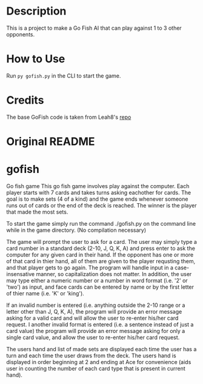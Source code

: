 # Description
This is a project to make a Go Fish AI that can play against 1 to 3 other opponents.

# How to Use
Run `py gofish.py` in the CLI to start the game.

# Credits
The base GoFish code is taken from Leah8's [repo](https://github.com/leah8/gofish)

# Original README

gofish
======

Go fish game 
This go fish game involves play against the computer.  Each player starts with 7 cards and takes turns asking eachother for cards.  The goal is to make sets (4 of a kind) and the game ends whenever someone runs out of cards or the end of the deck is reached.  The winner is the player that made the most sets.

To start the game simply run the command ./gofish.py on the command line while in the game directory.  (No compilation necessary) 

The game will prompt the user to ask for a card.  The user may simply type a card number in a standard deck (2-10, J, Q, K, A) and press enter to ask the computer for any given card in their hand.  If the opponent has one or more of that card in thier hand, all of them are given to the player requsting them, and that player gets to go again.  The program will handle input in a case-insensative manner, so capitalization does not matter.  In addition, the user may type either a numeric number or a number in word format (i.e. '2' or 'two') as input, and face cards can be entered by name or by the first letter of thier name (i.e. 'K' or 'king'). 

If an invalid number is entered (i.e. anything outside the 2-10 range or a letter other than J, Q, K, A), the program will provide an error message asking for a valid card and will allow the user to re-enter his/her card request.  I another invalid format is entered (i.e. a sentence instead of just a card value) the program will provide an error message asking for only a single card value, and allow the user to re-enter his/her card request.

The users hand and list of made sets are displayed each time the user has a turn and each time the user draws from the deck.  The users hand is displayed in order beginning at 2 and ending at Ace for convenience (aids user in counting the number of each card type that is present in current hand).  
